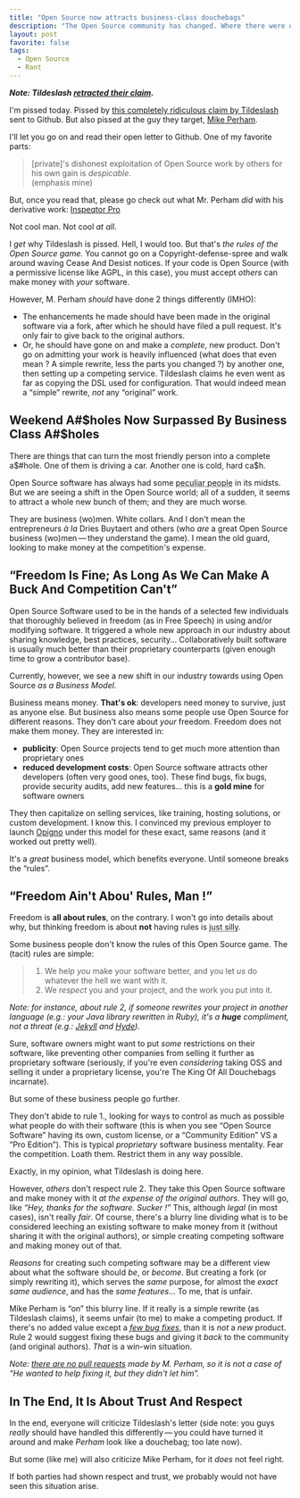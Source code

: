 ```yaml
---
title: "Open Source now attracts business-class douchebags"
description: "The Open Source community has changed. Where there were once passionate, rebellious freedom fighters, we now see white collars and snake-oil sales(wo)men. This is because, Open Source is now a valid business model."
layout: post
favorite: false
tags:
  - Open Source
  - Rant
---
```


***Note: Tildeslash [retracted their claim](https://github.com/github/dmca/blob/master/2014-10-06-tildeslash-retraction.md).***

I'm pissed today. Pissed by [this completely ridiculous claim by Tildeslash](https://github.com/github/dmca/blob/master/2014-10-05-tildeslash.md) sent to Github. But also pissed at the guy they target, [Mike Perham](https://twitter.com/mperham).

I'll let you go on and read their open letter to Github. One of my favorite parts:

> [private]'s dishonest exploitation of Open Source work by others for his own gain is *despicable*.  
> (emphasis mine)

But, once you read that, please go check out what Mr. Perham *did* with his derivative work: [Inspeqtor Pro](http://contribsys.com/inspeqtor/)

Not cool man. Not cool *at all*.

I *get* why Tildeslash is pissed. Hell, I would too. But that's *the rules of the Open Source game.* You cannot go on a Copyright-defense-spree and walk around waving Cease And Desist notices. If your code is Open Source (with a permissive license like AGPL, in this case), you must accept *others* can make money with *your* software.

However, M. Perham *should* have done 2 things differently (IMHO):

* The enhancements he made should have been made in the original software via a fork, after which he should have filed a pull request. It's only fair to give back to the original authors.
* Or, he should have gone on and make a *complete*, new product. Don't go on admitting your work is heavily influenced (what does that even mean ? A simple rewrite, less the parts you changed ?) by another one, then setting up a competing service. Tildeslash claims he even went as far as copying the DSL used for configuration. That would indeed mean a &ldquo;simple&rdquo; rewrite, *not* any &ldquo;original&rdquo; work.

## Weekend A#$holes Now Surpassed By Business Class A#$holes

There are things that can turn the most friendly person into a complete a$#hole. One of them is driving a car. Another one is cold, hard ca$h.

Open Source software has always had some <abbr title="a$#holes">peculiar people</abbr> in its midsts. But we are seeing a shift in the Open Source world; all of a sudden, it seems to attract a whole new bunch of them; and they are much worse.

They are business (wo)men. White collars. And I don't mean the entrepreneurs *à la* Dries Buytaert and others (who *are* a great Open Source business (wo)men&thinsp;&mdash;&thinsp;they understand the game). I mean the old guard, looking to make money at the competition's expense.

## &ldquo;Freedom Is Fine; As Long As We Can Make A Buck And Competition Can't&rdquo;

Open Source Software used to be in the hands of a selected few individuals that thoroughly believed in freedom (as in Free Speech) in using and/or modifying software. It triggered a whole new approach in our industry about sharing knowledge, best practices, security... Collaboratively built software is usually much better than their proprietary counterparts (given enough time to grow a contributor base).

Currently, however, we see a new shift in our industry towards using Open Source *as a Business Model*.

Business means money. **That's ok**: developers need money to survive, just as anyone else. But business also means some people use Open Source for different reasons. They don't care about *your* freedom. Freedom does not make them money. They are interested in:

* **publicity**: Open Source projects tend to get much more attention than proprietary ones
* **reduced development costs**: Open Source software attracts other developers (often very good ones, too). These find bugs, fix bugs, provide security audits, add new features... this is a **gold mine** for software owners

They then capitalize on selling services, like training, hosting solutions, or custom development. I know this. I convinced my previous employer to launch [Opigno](http://www.opigno.org) under this model for these exact, same reasons (and it worked out pretty well).

It's a *great* business model, which benefits everyone. Until someone breaks the &ldquo;rules&rdquo;.

## &ldquo;Freedom Ain't Abou' Rules, Man !&rdquo;

Freedom is **all about rules**, on the contrary. I won't go into details about why, but thinking freedom is about **not** having rules is <abbr title="Idiotically, stupidly, naively, incredibly, blatantly, %&amp;*+§ DUMB !!">just silly</abbr>.

Some business people don't know the rules of this Open Source game. The (tacit) rules are simple:

> 1. We help *you* make your software better, and you let *us* do whatever the hell we want with it.
> 2. We *respect* you and your project, and the work you put into it.

*Note: for instance, about rule 2, if someone rewrites your project in another language (e.g.: your Java library rewritten in Ruby), it's a **huge** compliment, not a threat (e.g.: [Jekyll](http://jekyllrb.com/) and [Hyde](http://hyde.github.io/)).*

Sure, software owners might want to put *some* restrictions on their software, like preventing other companies from selling it further as proprietary software (seriously, if you're even *considering* taking OSS and selling it under a proprietary license, you're The King Of All Douchebags incarnate).

But some of these business people go further.

They don't abide to rule 1., looking for ways to control as much as possible what people do with their software (this is when you see &ldquo;Open Source Software&rdquo; having its own, custom license, or a &ldquo;Community Edition&rdquo; VS a &ldquo;Pro Edition&rdquo;). This is typical *proprietary* software business mentality. Fear the competition. Loath them. Restrict them in any way possible.

Exactly, in my opinion, what Tildeslash is doing here.

However, *others* don't respect rule 2. They take this Open Source software and make money with it *at the expense of the original authors*. They will go, like *&ldquo;Hey, thanks for the software. Sucker !&rdquo;* This, although *legal* (in most cases), isn't really *fair*. Of course, there's a blurry line dividing what is to be considered leeching an existing software to make money from it (without sharing it with the original authors), or simple creating competing software and making money out of that.

*Reasons* for creating such competing software may be a different view about what the software should *be*, or *become*. But creating a fork (or simply rewriting it), which serves the *same* purpose, for almost the *exact same audience*, and has the *same features*... To me, that is unfair.

Mike Perham is &ldquo;on&rdquo; this blurry line. If it really is a simple rewrite (as Tildeslash claims), it seems unfair (to me) to make a competing product. If there's no added value except a *[few bug fixes](https://github.com/mperham/inspeqtor/wiki/Other-Solutions#monit)*, than it is *not* a *new* product. Rule 2 would suggest fixing these bugs and giving it *back* to the community (and original authors). *That* is a win-win situation.

*Note: [there are no pull requests](https://bitbucket.org/tildeslash/monit/pull-requests?displaystatus=declined) made by M. Perham, so it is not a case of &ldquo;He wanted to help fixing it, but they didn't let him&rdquo;.*

## In The End, It Is About Trust And Respect

In the end, everyone will criticize Tildeslash's letter (side note: you guys *really* should have handled this differently&thinsp;&mdash;&thinsp;you could have turned it around and make *Perham* look like a douchebag; too late now).

But some (like me) will also criticize Mike Perham, for it *does* not feel right.

If both parties had shown respect and trust, we probably would not have seen this situation arise.